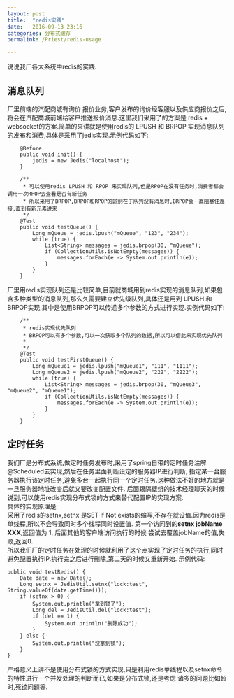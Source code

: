 ```yaml
---
layout: post  
title:  "redis实践"  
date:   2016-09-13 23:16  
categories: 分布式缓存  
permalink: /Priest/redis-usage 

---
```


说说我厂各大系统中redis的实践.  

## 消息队列  

厂里前端的汽配商城有询价 报价业务,客户发布的询价经客服以及供应商报价之后,将会在汽配商城前端给客户推送报价消息.这里我们采用了的方案是
redis + websocket的方案.简单的来讲就是使用redis的 LPUSH 和 BRPOP 实现消息队列的发布和消费,具体是采用了jedis实现.示例代码如下:

```
    @Before
    public void init() {
        jedis = new Jedis("localhost");
    }

    /**
     * 可以使用redis LPUSH 和 RPOP 来实现队列,但是RPOP在没有任务时,消费者都会调用一次RPOP去查看是否有新任务
     * 所以采用了BRPOP,BRPOP和RPOP的区别在于队列没有消息时,BRPOP会一直阻塞住连接,直到有新元素进来
     */
    @Test
    public void testQueue() {
        Long mQueue = jedis.lpush("mQueue", "123", "234");
        while (true) {
            List<String> messages = jedis.brpop(30, "mQueue");
            if (CollectionUtils.isNotEmpty(messages)) {
                messages.forEach(e -> System.out.println(e));
            }
        }
    }
```
厂里用redis实现队列还是比较简单,目前就商城用到redis实现的消息队列,如果包含多种类型的消息队列,那么久需要建立优先级队列,具体还是用到
LPUSH 和 BRPOP实现,其中是使用BRPOP可以传递多个参数的方式进行实现.实例代码如下:  

```
    /**
     * redis实现优先队列
     * BRPOP可以有多个参数,可以一次获取多个队列的数据,所以可以借此来实现优先队列
     *
     */
    @Test
    public void testFirstQueue() {
        Long mQueue1 = jedis.lpush("mQueue1", "111", "1111");
        Long mQueue2 = jedis.lpush("mQueue2", "222", "2222");
        while (true) {
            List<String> messages = jedis.brpop(30, "mQueue3", "mQueue2", "mQueue1");
            if (CollectionUtils.isNotEmpty(messages)) {
                messages.forEach(e -> System.out.println(e));
            }
        }
    }
```

## 定时任务    

我们厂是分布式系统,做定时任务发布时,采用了spring自带的定时任务注解@Scheduled去实现,然后在任务里面判断设定的服务器IP进行判断,
指定某一台服务器执行该定时任务,避免多台一起执行同一个定时任务.这种做法不好的地方就是一旦服务器地址改变后就又要改变配置文件.
后面跟隔壁组的技术经理聊天的时候说到,可以使用redis实现分布式锁的方式来替代配置IP的实现方案.   
具体的实现原理是:  
采用了redis的setnx,setnx 是SET if Not exists的缩写,不存在就设值.因为redis是单线程,所以不会导致同时多个线程同时设置值.
第一个访问到的**setnx jobName XXX**,返回值为 1, 后面其他的客户端访问执行的时候 尝试去覆盖jobName的值,失败,返回0.  
所以我们厂的定时任务在处理的时候就利用了这个点实现了定时任务的执行,同时避免配置执行IP.执行完之后进行删除,第二天的时候又重新开始.
示例代码:
```
public void testRedis() {
    Date date = new Date();
    Long setnx = JedisUtil.setnx("lock:test", String.valueOf(date.getTime()));
    if (setnx > 0) {
        System.out.println("拿到锁了");
        Long del = JedisUtil.del("lock:test");
        if (del == 1) {
            System.out.println("删除成功");
        }
    } else {
        System.out.println("没拿到锁");
    }
}
```

严格意义上讲不是使用分布式锁的方式实现,只是利用redis单线程以及setnx命令的特性进行一个并发处理的判断而已,如果是分布式锁,还是考虑
诸多的问题比如超时,死锁问题等.  



